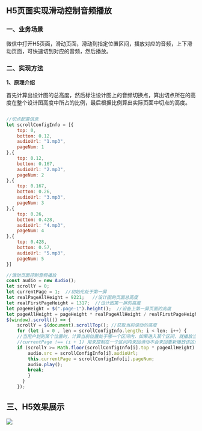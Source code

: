 
## H5页面实现滑动控制音频播放

### 一、业务场景
微信中打开H5页面，滑动页面，滑动到指定位置区间，播放对应的音频，上下滑动页面，可快速切到对应的音频，然后播放。

### 二、实现方法 
**1、原理介绍**

首先计算出设计图的总高度，然后标注设计图上的音频切换点，算出切点所在的高度在整个设计图高度中所占的比例，最后根据比例算出实际页面中切点的高度。
```javascript

//切点配置信息
let scrollConfigInfo = [{
    top: 0,
    bottom: 0.12,
    audioUrl: "1.mp3",
    pageNum: 1
},{
    top: 0.12,
    bottom: 0.167,
    audioUrl: "2.mp3",
    pageNum: 2
},{
    top: 0.167,
    bottom: 0.26,
    audioUrl: "3.mp3",
    pageNum: 3
},{
    top: 0.26,
    bottom: 0.428,
    audioUrl: "4.mp3",
    pageNum: 4
},{
    top: 0.428,
    bottom: 0.57,
    audioUrl: "5.mp3",
    pageNum: 5
}]

//滑动页面控制音频播放
const audio = new Audio();
let scrollY = 0;
let currentPage = 1;  //初始化处于第一屏
let realPageAllHeight = 9221;   //设计图的页面总高度
let realFirstPageHeight = 1317;  //设计图第一屏的高度
let pageHeight = $(".page-1").height();  //设备上第一屏页面的高度
let pageAllHeight = pageHeight * realPageAllHeight / realFirstPageHeight;  //设备上页面总高度
$(window).scroll(() => {
    scrollY = $(document).scrollTop(); //获取当前滚动的高度
    for (let i = 0 , len = scrollConfigInfo.length; i < len; i++) {
    //当用户划到某个位置时，计算当前位置处于哪一个区间内，如果进入某个区间，就播放当前区间内的音频
    //currentPage !== (i + 1) 用来控制在一个区间内来回滑动不会来回重新播放该区间内的音频
    if (scrollY >= Math.floor(scrollConfigInfo[i].top * pageAllHeight) && scrollY < Math.floor(scrollConfigInfo[i].bottom * pageAllHeight) && currentPage !== (i + 1)) {
        audio.src = scrollConfigInfo[i].audioUrl;
        this.currentPage = scrollConfigInfo[i].pageNum;
        audio.play();
        break;
        }
      }
    });
```
## 三、H5效果展示

![](https://user-gold-cdn.xitu.io/2019/2/26/16928fd70ed5788b?w=200&h=200&f=png&s=3829)
